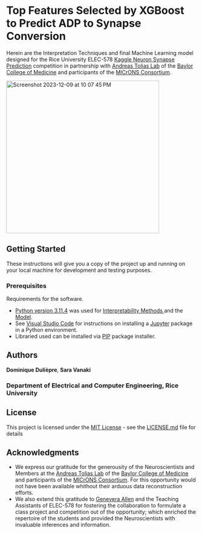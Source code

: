 # Top Features Selected by XGBoost to Predict ADP to Synapse Conversion

Herein are the Interpretation Techniques and final Machine Learning model designed for the Rice University ELEC-578 [Kaggle Neuron Synapse Prediction](https://www.kaggle.com/t/c0f648f10def4a72a8e6358f12751c4a) competition in partnership with [Andreas Tolias Lab](https://toliaslab.org) of the [Baylor College of Medicine](https://www.bcm.edu/#hdr-search) and participants of the [MICrONS Consortium](https://www.microns-explorer.org/cortical-mm3).

<img width="404" alt="Screenshot 2023-12-09 at 10 07 45 PM" src="https://github.com/duli-eng/DD_SVkaggleCompNB/assets/76967864/97e1093c-be4d-40f3-a741-e3b6855aad78">

## Getting Started

These instructions will give you a copy of the project up and running on
your local machine for development and testing purposes.

### Prerequisites

Requirements for the software. 
- [Python version 3.11.4](https://www.python.org/downloads/release/python-3114/) was used for [Interpretability Methods ](ELEC_578_InterpMethods.ipynb) and the [Model](ELEC-578_CompNotebook_SUB_0.75751.ipynb).
- See [Visual Studio Code](https://code.visualstudio.com/docs/datascience/jupyter-notebooks) for instructions on installing a [Jupyter](https://jupyter-notebook.readthedocs.io/en/latest/) package in a Python environment.
- Libraried used can be installed via [PIP](https://pypi.org/project/pip/) package installer.

## Authors

**Dominique Dulièpre**, **Sara Vanaki**
### Department of Electrical and Computer Engineering, Rice University

## License

This project is licensed under the [MIT License](LICENSE.md) - see the [LICENSE.md](LICENSE.md) file for
details

## Acknowledgments

  - We express our gratitude for the generousity of the Neuroscientists and Members at the [Andreas Tolias Lab](https://toliaslab.org) of the [Baylor College of Medicine](https://www.bcm.edu/#hdr-search) and participants of the [MICrONS Consortium](https://www.microns-explorer.org/cortical-mm3). For this opportunity would not have been available whithout their arduous data reconstruction efforts.
  - We also extend this gratitude to [Genevera Allen](http://genevera.rice.edu) and the Teaching Assistants of ELEC-578 for fostering the collaboration to formulate a class project and competition out of the opportunity; which enriched the repertoire of the students and provided the Neuroscientists with invaluable inferences and information.

